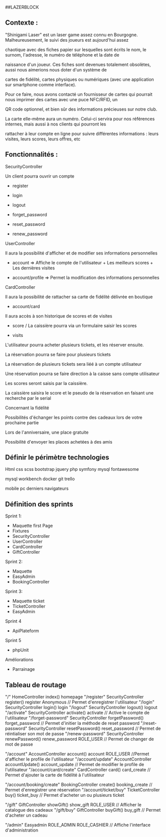 ##LAZERBLOCK

Contexte :
-

"Shinigami Laser" est un laser game assez connu en Bourgogne. Malheureusement, le suivi des joueurs est aujourd'hui assez

chaotique avec des fiches papier sur lesquelles sont écrits le nom, le surnom, l'adresse, le numéro de téléphone et la date de

naissance d'un joueur. Ces fiches sont devenues totalement obsolètes, aussi nous aimerions nous doter d'un système de

cartes de fidélité, cartes physiques ou numériques (avec une application sur smartphone comme interface).

Pour ce faire, nous avons contacté un fournisseur de cartes qui pourrait nous imprimer des cartes avec une puce NFC/RFID, un

QR code optionnel, et bien sûr des informations précieuses sur notre club.

La carte elle-même aura un numéro. Celui-ci servira pour nos références internes, mais aussi à nos clients qui pourront les

rattacher à leur compte en ligne pour suivre différentes informations : leurs visites, leurs scores, leurs offres, etc

  
  
  
  

Fonctionnalités :
-

  
  

SecurityController

Un client pourra ouvrir un compte

- register

- login

- logout

- forget_password

- reset_password

- renew_password

  

UserController

Il aura la possibilité d'afficher et de modifier ses informations personnelles

- account => Affiche le compte de l'utilisateur + Les meilleurs scores + Les dernières visites

- account/profile => Permet la modification des informations personnelles

  

CardController

Il aura la possibilité de rattacher sa carte de fidélité délivrée en boutique

- account/card

  

Il aura accès à son historique de scores et de visites

- score / La caissière pourra via un formulaire saisir les scores

- visits

  
  
  

L'utilisateur pourra acheter plusieurs tickets, et les réserver ensuite.

La réservation pourra se faire pour plusieurs tickets

La réservation de plusieurs tickets sera liéé à un compte utilisateur

Une réservation pourra se faire direction à la caisse sans compte utilisateur

Les scores seront saisis par la caissière.

La caissière saisira le score et le pseudo de la réservation en faisant une recherche par le serial

Concernant la fidélité

Possibilités d'échanger les points contre des cadeaux lors de votre prochaine partie

Lors de l'anniversaire, une place gratuite

Possibilité d'envoyer les places achetées à des amis

Définir le périmètre technologies	
-

Html css scss bootstrap jquery php symfony mysql fontawesome

mysql workbench docker git trello

mobile pc derniers navigateurs

Définition des sprints
-
Sprint 1:
- Maquette first Page
- Fixtures
- SecurityController
- UserController
- CardController
- GiftController

Sprint 2:
- Maquette
- EasyAdmin
- BookingController

Sprint 3:
- Maquette ticket
- TicketController
- EasyAdmin

Sprint 4
- ApiPlateform

Sprint 5
- phpUnit

Améliorations 
- Parrainage

Tableau de routage
-
"/" HomeController index() homepage
"/register" SecurityController register() register Anonymous // Permet d'enregistrer l'utilisateur
"/login" SecurityController login() login
"/logout" SecurityController logout() logout
"/activate" SecurityController activate() activate // Active le compte de l'utilisateur
"/forget-password" SecurityController forgetPassword() forget_password // Permet d'initier la méthode de reset password
"/reset-password" SecurityController resetPassword() reset_password // Permet de réintialiser son mot de passe
"/renew-password" SecurityController renewPassword() renew_password ROLE_USER // Permet de changer de mot de passe

  
  

"/account" AccountController account() account ROLE_USER //Permet d'afficher le profile de l'utilisateur
"/account/update" AccountController accountUpdate() account_update // Permet de modifier le profile de l'utilisateur
"/account/card/create" CardController card() card_create // Permet d'ajouter la carte de fidélité à l'utilisateur

"/account/booking/create" BookingController create() booking_create // Permet d'enregistrer une réservation
"/account/ticket/buy" TicketController buy() ticket_buy // Permet d'acheter un ou plusieurs ticket

"/gift" GiftController showGift() show_gift ROLE_USER // Afficher le catalogue des cadeaux
"/gift/buy" GiftController buyGift() buy_gift // Permet d'acheter un cadeau

"/admin" Easyadmin ROLE_ADMIN ROLE_CASHIER // Affiche l'interface d'administration